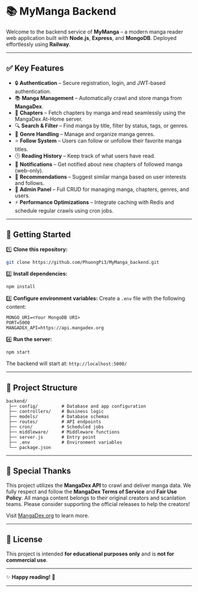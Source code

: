 # 📚 MyManga Backend

Welcome to the backend service of **MyManga** – a modern manga reader web application built with **Node.js**, **Express**, and **MongoDB**. Deployed effortlessly using **Railway**.

---

## ✅ Key Features

* 🔒 **Authentication** – Secure registration, login, and JWT-based authentication.
* 📚 **Manga Management** – Automatically crawl and store manga from **MangaDex**.
* 📖 **Chapters** – Fetch chapters by manga and read seamlessly using the MangaDex At-Home server.
* 🔍 **Search & Filter** – Find manga by title, filter by status, tags, or genres.
* 📌 **Genre Handling** – Manage and organize manga genres.
* ⭐ **Follow System** – Users can follow or unfollow their favorite manga titles.
* 🕒 **Reading History** – Keep track of what users have read.
* 📢 **Notifications** – Get notified about new chapters of followed manga (web-only).
* 🧩 **Recommendations** – Suggest similar manga based on user interests and follows.
* 🔑 **Admin Panel** – Full CRUD for managing manga, chapters, genres, and users.
* ⚡ **Performance Optimizations** – Integrate caching with Redis and schedule regular crawls using cron jobs.

---

## 🚀 Getting Started

1️⃣ **Clone this repository:**

```bash
git clone https://github.com/PhuongPi3/MyManga_backend.git
```

2️⃣ **Install dependencies:**

```bash
npm install
```

3️⃣ **Configure environment variables:**
Create a `.env` file with the following content:

```env
MONGO_URI=<Your MongoDB URI>
PORT=5000
MANGADEX_API=https://api.mangadex.org
```

4️⃣ **Run the server:**

```bash
npm start
```

The backend will start at: `http://localhost:5000/`

---

## 📂 Project Structure

```
backend/
 ├── config/         # Database and app configuration
 ├── controllers/    # Business logic
 ├── models/         # Database schemas
 ├── routes/         # API endpoints
 ├── cron/           # Scheduled jobs
 ├── middleware/     # Middleware functions
 ├── server.js       # Entry point
 ├── .env            # Environment variables
 └── package.json
```

---

## 📝 Special Thanks

This project utilizes the **MangaDex API** to crawl and deliver manga data.
We fully respect and follow the **MangaDex Terms of Service** and **Fair Use Policy**.
All manga content belongs to their original creators and scanlation teams.
Please consider supporting the official releases to help the creators!

Visit [MangaDex.org](https://mangadex.org) to learn more.

---

## 🔗 License

This project is intended **for educational purposes only** and is **not for commercial use**.

---

✨ **Happy reading!** 📖

---
